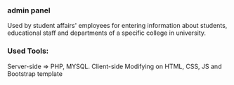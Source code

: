 <h3> admin panel </h3> Used by student affairs' employees for entering information
about students, educational staff and departments of a specific
college in university.

<h3> Used Tools: </h3>

Server-side => PHP, MYSQL.
Client-side Modifying on HTML, CSS, JS and Bootstrap template
